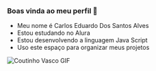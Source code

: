 ### Boas vinda ao meu perfil 🖤
- Meu nome é Carlos Eduardo Dos Santos Alves
- Estou estudando no Alura
- Estou desenvolvendo a linguagem Java Script
- Uso este espaço para organizar meus projetos


![Coutinho Vasco GIF](https://tenor.com/pt-BR/view/coutinho-vasco-gif-5185782715625446495)
